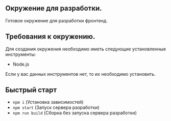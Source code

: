 ## Окружение для разработки.
Готовое окружение для разработки фронтенд.

## Требования к окружению.
Для создания окружения необходимо иметь следующие установленные инструменты:
-	Node.js

Если у вас данных инструментов нет, то их необходимо установить.

## Быстрый старт
-	`npm i` (Установка зависимостей)
- `npm start` (Запуск сервера разработки)
- `npm run build` (Сборка без запуска сервера разработки)
